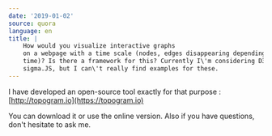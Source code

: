```yaml
---
date: '2019-01-02'
source: quora
language: en
title: |
    How would you visualize interactive graphs
    on a webpage with a time scale (nodes, edges disappearing depending on
    time)? Is there a framework for this? Currently I\'m considering D3 or
    sigma.JS, but I can\'t really find examples for these.
---
```


I have developed an open-source tool exactly for that purpose :
[http://topogram.io](https://topogram.io)

You can download it or use the online version. Also if you have
questions, don't hesitate to ask me.
